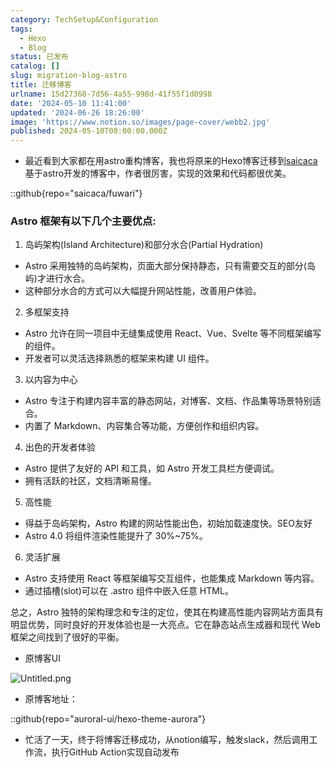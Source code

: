 ```yaml
---
category: TechSetup&Configuration
tags:
  - Hexo
  - Blog
status: 已发布
catalog: []
slug: migration-blog-astro
title: 迁移博客
urlname: 15d27368-7d56-4a55-998d-41f55f1d0998
date: '2024-05-10 11:41:00'
updated: '2024-06-26 18:26:00'
image: 'https://www.notion.so/images/page-cover/webb2.jpg'
published: 2024-05-10T08:00:00.000Z
---
```

- 最近看到大家都在用astro重构博客，我也将原来的Hexo博客迁移到[saicaca](https://github.com/saicaca/fuwari)基于astro开发的博客中，作者很厉害，实现的效果和代码都很优美。

::github{repo="saicaca/fuwari"}


### Astro 框架有以下几个主要优点:



1. 岛屿架构(Island Architecture)和部分水合(Partial Hydration)
- Astro 采用独特的岛屿架构，页面大部分保持静态，只有需要交互的部分(岛屿)才进行水合。
- 这种部分水合的方式可以大幅提升网站性能，改善用户体验。

2. 多框架支持
- Astro 允许在同一项目中无缝集成使用 React、Vue、Svelte 等不同框架编写的组件。
- 开发者可以灵活选择熟悉的框架来构建 UI 组件。

3. 以内容为中心
- Astro 专注于构建内容丰富的静态网站，对博客、文档、作品集等场景特别适合。
- 内置了 Markdown、内容集合等功能，方便创作和组织内容。

4. 出色的开发者体验
- Astro 提供了友好的 API 和工具，如 Astro 开发工具栏方便调试。
- 拥有活跃的社区，文档清晰易懂。

5. 高性能
- 得益于岛屿架构，Astro 构建的网站性能出色，初始加载速度快。SEO友好
- Astro 4.0 将组件渲染性能提升了 30%~75%。

6. 灵活扩展
- Astro 支持使用 React 等框架编写交互组件，也能集成 Markdown 等内容。
- 通过插槽(slot)可以在 .astro 组件中嵌入任意 HTML。

总之，Astro 独特的架构理念和专注的定位，使其在构建高性能内容网站方面具有明显优势，同时良好的开发体验也是一大亮点。它在静态站点生成器和现代 Web 框架之间找到了很好的平衡。

- 原博客UI

![Untitled.png](https://prod-files-secure.s3.us-west-2.amazonaws.com/5d24fe63-e567-4804-86f9-9fdc62e13082/3d59c350-432a-4fb6-a08f-0638fef2026e/Untitled.png?X-Amz-Algorithm=AWS4-HMAC-SHA256&X-Amz-Content-Sha256=UNSIGNED-PAYLOAD&X-Amz-Credential=ASIAZI2LB466VNW4CBGK%2F20250203%2Fus-west-2%2Fs3%2Faws4_request&X-Amz-Date=20250203T213228Z&X-Amz-Expires=3600&X-Amz-Security-Token=IQoJb3JpZ2luX2VjEAUaCXVzLXdlc3QtMiJIMEYCIQCVjvV8McHuZKLLBaqYV5cfxxYirMQzD5qfXKtfDjijGAIhAIE1NZzjVot7IZnZoZBKkAUjQcRYI1DbEmoweRZFs8ItKv8DCB4QABoMNjM3NDIzMTgzODA1IgxgNtQ5AQwRYGjpbPEq3AN64IQKJh0vWuo6qDYti95A8hisQZfP2zWb6ptZomri2QEZFxa9QqmBoASoK%2BnoldgwnUtjzrwLtKBmEikXiteDey5R46CKTFVZHKD7rajD2JUrKeLnErdIm1qPLgQa4yor5nnY8IBBiuqer99Tkiv3VxlgDnjgeUdydFbe6lIEYlCTMTTD3WQzvY4lTo2h2nzjWm7BYFeUwHi2J%2F%2FMdlDAeTfrSFeilyjZuqjzzoccGM0jirzo5cHsKuttqJe%2Bnx80HToIECyFRMjIJiJJH8YeI%2B3r%2F5zB1ONlyJGL36Dg7UIEIKypoH1ou9CN%2B6cwchjGeAq8AerJheagxzlzjyW2KboOB3yiTxZK2CsVl75yylOmiX6q9p%2BoM1yIqkf7NU5ukDvO83%2FrtYIyZPUgQqOSlNxF9McOBgVLETZSIJxg5GXPfxGtOm52I6%2F9jiTPAmI57Q%2FEcPDsgLYkBly9tJa9kYq%2FFfcNLZnZhJOlU7by1g4%2F%2F2ET1IWZO%2BsF99ma96%2FySuTexw%2BxMVk1OT%2B3lG8j%2BRK9iYcfLb8hOTFZUj5Ukj2UVBafZqwmbQ%2F6F7lV3DH30AQrt9vr1KvhV975vxcqo3b4ojsgZyc5rVEPaLFdH0yev8yNegdeCX%2B65zCU2oS9BjqkAcZgc1HkRIpkUGLTaTdnSSWYmZiq%2FiKWHo%2BKf%2F7zLy4MnSVB71dxKG%2FTTIifTiSDWKKWg2C3PHyLEEAFbATYku35vNE%2BychNMWPQQBrECUy0xFQiZqVuwsSySnsGqeqZbgI1wHk8hSaQUAxie7odfvnqa6YjCw4BCtOtV5lm%2Bp8GX%2FodWtmohMRFvHtsCiHAoXoldHPR3XOzHDcnHkRUS3QIk0ji&X-Amz-Signature=de6c3cf89df0f4f992fd891aaf1f51b0935bde343493f8b31ff5173b19cc69c4&X-Amz-SignedHeaders=host&x-id=GetObject)

- 原博客地址：

::github{repo="auroral-ui/hexo-theme-aurora"}

- 忙活了一天，终于将博客迁移成功，从notion编写，触发slack，然后调用工作流，执行GitHub Action实现自动发布
